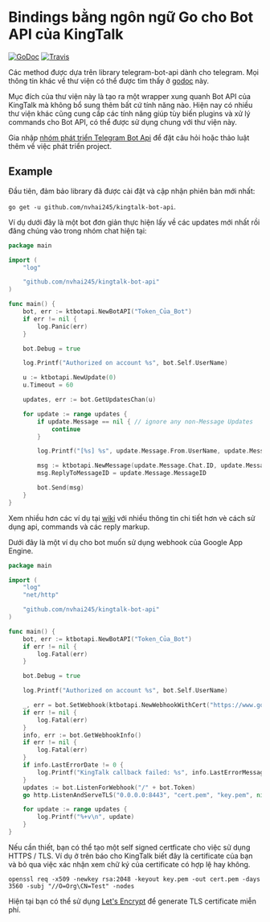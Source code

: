 # Bindings bằng ngôn ngữ Go cho Bot API của KingTalk

[![GoDoc](https://godoc.org/github.com/nvhai245/kingtalk-bot-api?status.svg)](http://godoc.org/github.com/nvhai245/kingtalk-bot-api)
[![Travis](https://travis-ci.org/go-telegram-bot-api/telegram-bot-api.svg)](https://travis-ci.org/go-telegram-bot-api/telegram-bot-api)

Các method được dựa trên library telegram-bot-api dành cho telegram. Mọi thông tin khác về thư viện có thể được tìm thấy ở [godoc](http://godoc.org/github.com/nvhai245/kingtalk-bot-api) này.

Mục đích của thư viện này là tạo ra một wrapper xung quanh Bot API của KingTalk mà không bổ sung thêm bất cứ tính năng nào. Hiện nay có 
nhiều thư viện khác cũng cung cấp các tính năng giúp tùy biến plugins và xử lý commands cho Bot API, có thể được
sử dụng chung với thư viện này.

Gia nhập [nhóm phát triển Telegram Bot Api](https://telegram.me/go_telegram_bot_api) để đặt câu hỏi hoặc thảo luật thêm về việc phát triển project.

## Example

Đầu tiên, đảm bảo library đã được cài đặt và cập nhận phiên bản mới nhất:

`go get -u github.com/nvhai245/kingtalk-bot-api`.

Ví dụ dưới đây là một bot đơn giản thực hiện lấy về các updates mới nhất rồi đăng chúng vào trong nhóm chat hiện tại:

```go
package main

import (
	"log"

	"github.com/nvhai245/kingtalk-bot-api"
)

func main() {
	bot, err := ktbotapi.NewBotAPI("Token_Của_Bot")
	if err != nil {
		log.Panic(err)
	}

	bot.Debug = true

	log.Printf("Authorized on account %s", bot.Self.UserName)

	u := ktbotapi.NewUpdate(0)
	u.Timeout = 60

	updates, err := bot.GetUpdatesChan(u)

	for update := range updates {
		if update.Message == nil { // ignore any non-Message Updates
			continue
		}

		log.Printf("[%s] %s", update.Message.From.UserName, update.Message.Text)

		msg := ktbotapi.NewMessage(update.Message.Chat.ID, update.Message.Text)
		msg.ReplyToMessageID = update.Message.MessageID

		bot.Send(msg)
	}
}
```

Xem nhiều hơn các ví dụ tại [wiki](https://github.com/nvhai245/kingtalk-bot-api/wiki)
với nhiều thông tin chi tiết hơn vè cách sử dụng api, commands và các reply markup.

Dưới đây là một ví dụ cho bot muốn sử dụng webhook của Google App Engine.

```go
package main

import (
	"log"
	"net/http"

	"github.com/nvhai245/kingtalk-bot-api"
)

func main() {
	bot, err := ktbotapi.NewBotAPI("Token_Của_Bot")
	if err != nil {
		log.Fatal(err)
	}

	bot.Debug = true

	log.Printf("Authorized on account %s", bot.Self.UserName)

	_, err = bot.SetWebhook(ktbotapi.NewWebhookWithCert("https://www.google.com:8443/"+bot.Token, "cert.pem"))
	if err != nil {
		log.Fatal(err)
	}
	info, err := bot.GetWebhookInfo()
	if err != nil {
		log.Fatal(err)
	}
	if info.LastErrorDate != 0 {
		log.Printf("KingTalk callback failed: %s", info.LastErrorMessage)
	}
	updates := bot.ListenForWebhook("/" + bot.Token)
	go http.ListenAndServeTLS("0.0.0.0:8443", "cert.pem", "key.pem", nil)

	for update := range updates {
		log.Printf("%+v\n", update)
	}
}
```

Nếu cần thiết, bạn có thể tạo một self signed certficate cho việc sử dụng
HTTPS / TLS. Ví dụ ở trên báo cho KingTalk biết đây là
certificate của bạn và bỏ qua việc xác nhận xem chữ ký của certificate có hợp lệ hay không.

    openssl req -x509 -newkey rsa:2048 -keyout key.pem -out cert.pem -days 3560 -subj "//O=Org\CN=Test" -nodes

Hiện tại bạn có thể sử dụng [Let's Encrypt](https://letsencrypt.org) để generate TLS certificate miễn phí.
